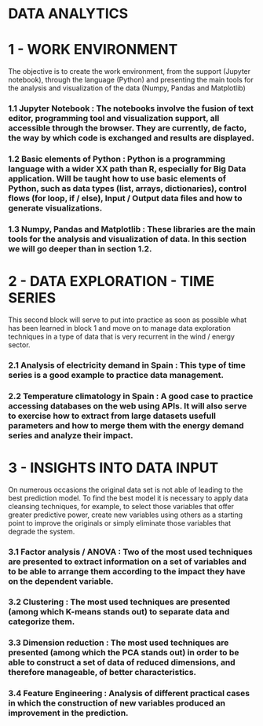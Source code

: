 DATA ANALYTICS
=====================

# 1 - WORK ENVIRONMENT
The objective is to create the work environment, from the support (Jupyter notebook), through the language (Python) and presenting the main tools for the analysis and visualization of the data (Numpy, Pandas and Matplotlib)

### 1.1 Jupyter Notebook : The notebooks involve the fusion of text editor, programming tool and visualization support, all accessible through the browser. They are currently, de facto, the way by which code is exchanged and results are displayed.

### 1.2 Basic elements of Python : Python is a programming language with a wider XX path than R, especially for Big Data application. Will be taught how to use basic elements of Python, such as data types (list, arrays, dictionaries), control flows (for loop, if / else), Input / Output data files and how to generate visualizations.

### 1.3 Numpy, Pandas and Matplotlib : These libraries are the main tools for the analysis and visualization of data. In this section we will go deeper than in section 1.2.


# 2 - DATA EXPLORATION - TIME SERIES
This second block will serve to put into practice as soon as possible what has been learned in block 1 and move on to manage data exploration techniques in a type of data that is very recurrent in the wind / energy sector.

### 2.1 Analysis of electricity demand in Spain : This type of time series is a good example to practice data management.

### 2.2 Temperature climatology in Spain : A good case to practice accessing databases on the web using APIs. It will also serve to exercise how to extract from large datasets usefull parameters and how to merge them with the energy demand series and analyze their impact.


# 3 - INSIGHTS INTO DATA INPUT
On numerous occasions the original data set is not able of leading to the best prediction model. To find the best model it is necessary to apply data cleansing techniques, for example, to select those variables that offer greater predictive power, create new variables using others as a starting point to improve the originals or simply eliminate those variables that degrade the system.

### 3.1 Factor analysis / ANOVA : Two of the most used techniques are presented to extract information on a set of variables and to be able to arrange them according to the impact they have on the dependent variable.

### 3.2 Clustering : The most used techniques are presented (among which K-means stands out) to separate data and categorize them.

### 3.3 Dimension reduction : The most used techniques are presented (among which the PCA stands out) in order to be able to construct a set of data of reduced dimensions, and therefore manageable, of better characteristics.

### 3.4 Feature Engineering : Analysis of different practical cases in which the construction of new variables produced an improvement in the prediction.

